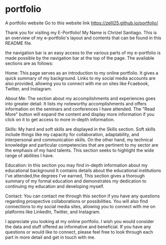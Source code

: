 # portfolio
A portfolio website
Go to this website link 
https://zelll25.github.io/portfolio/

Thank you for visiting my E-Portfolio! My Name is Chrizel Santiago. This is an overview of my e-portfolio's layout and contents that can be found in this README file.

the navigation bar is an easy access to the various parts of my e-portfolio is made possible by the navigation bar at the top of the page. The available sections are as follows:

Home: This page serves as an introduction to my online portfolio. It gives a quick summary of my background. Links to my social media accounts are also provided, allowing you to connect with me on sites like Fcaebook, Twitter, and Instagram.

About Me: The section about my accomplishments and experiences goes into greater detail. It lists my noteworthy accomplishments and offers information on the seminars and conferences I have attended. The "Read More" button will expand the content and display more information if you click on it to get access to more in-depth information.

Skills: My hard and soft skills are displayed in the Skills section. Soft skills include things like my capacity for collaboration, adaptability, and interpersonal and communication skills. On the other hand, my technical knowledge and particular competencies that are pertinent to my sector are the emphasis of my hard talents. This section seeks to highlight the wide range of abilities I have.

Education: In this section you may find in-depth information about my educational background It contains details about the educational institutions I've attended,the degrees I've earned, This section gives a thorough summary of my formal education and demonstrates my dedication to continuing my education and developing myself.

Contact: You can contact me through this section if you have any questions regarding prospective collaborations or possibilities. You will also find connections to my social media sites, allowing you to connect with me on platforms like LinkedIn, Twitter, and Instagram.

I appreciate you looking at my online portfolio. I wish you would consider the data and stuff offered as informative and beneficial. If you have any questions or would like to connect, please feel free to look through each part in more detail and get in touch with me.

